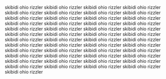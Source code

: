 skibidi ohio rizzler skibidi ohio rizzler skibidi ohio rizzler skibidi ohio rizzler skibidi ohio rizzler skibidi ohio rizzler skibidi ohio rizzler skibidi ohio rizzler skibidi ohio rizzler skibidi ohio rizzler skibidi ohio rizzler skibidi ohio rizzler skibidi ohio rizzler skibidi ohio rizzler skibidi ohio rizzler skibidi ohio rizzler skibidi ohio rizzler skibidi ohio rizzler skibidi ohio rizzler skibidi ohio rizzler skibidi ohio rizzler skibidi ohio rizzler skibidi ohio rizzler skibidi ohio rizzler skibidi ohio rizzler skibidi ohio rizzler skibidi ohio rizzler skibidi ohio rizzler skibidi ohio rizzler skibidi ohio rizzler skibidi ohio rizzler skibidi ohio rizzler skibidi ohio rizzler skibidi ohio rizzler skibidi ohio rizzler skibidi ohio rizzler skibidi ohio rizzler skibidi ohio rizzler skibidi ohio rizzler skibidi ohio rizzler skibidi ohio rizzler skibidi ohio rizzler skibidi ohio rizzler skibidi ohio rizzler skibidi ohio rizzler skibidi ohio rizzler skibidi ohio rizzler skibidi ohio rizzler skibidi ohio rizzler 